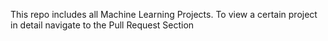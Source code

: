 This repo includes all Machine Learning Projects. To view a certain project in detail navigate to the Pull Request Section
